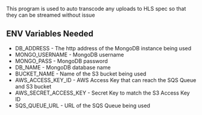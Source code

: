 This program is used to auto transcode any uploads to HLS spec so that they can be streamed without issue
## ENV Variables Needed
- DB_ADDRESS - The http address of the MongoDB instance being used 
- MONGO_USERNAME - MongoDB username
- MONGO_PASS - MongoDB password
- DB_NAME - MongoDB database name
- BUCKET_NAME - Name of the S3 bucket being used
- AWS_ACCESS_KEY_ID - AWS Access Key that can reach the SQS Queue and S3 bucket 
- AWS_SECRET_ACCESS_KEY - Secret Key to match the S3 Access Key ID
- SQS_QUEUE_URL - URL of the SQS Queue being used
